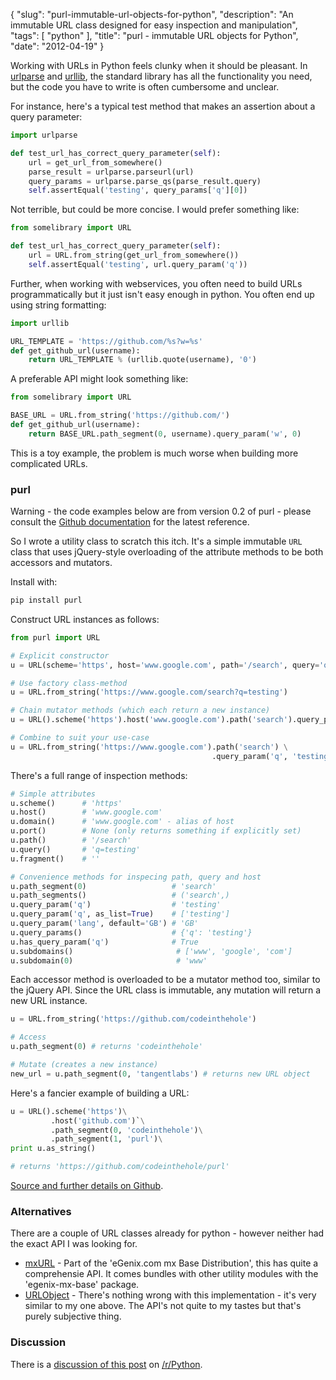 {
    "slug": "purl-immutable-url-objects-for-python",
    "description": "An immutable URL class designed for easy inspection and manipulation",
    "tags": [
        "python"
    ],
    "title": "purl - immutable URL objects for Python",
    "date": "2012-04-19"
}

Working with URLs in Python feels clunky when it should be pleasant. In
[urlparse](http://docs.python.org/library/urlparse.html) and
[urllib](http://docs.python.org/library/urllib.html), the standard
library has all the functionality you need, but the code you have to
write is often cumbersome and unclear.

For instance, here's a typical test method that makes an assertion about
a query parameter:

``` python
import urlparse

def test_url_has_correct_query_parameter(self):
    url = get_url_from_somewhere()
    parse_result = urlparse.parseurl(url)
    query_params = urlparse.parse_qs(parse_result.query)
    self.assertEqual('testing', query_params['q'][0])
```

Not terrible, but could be more concise. I would prefer something like:

``` python
from somelibrary import URL

def test_url_has_correct_query_parameter(self):
    url = URL.from_string(get_url_from_somewhere())
    self.assertEqual('testing', url.query_param('q'))
```

Further, when working with webservices, you often need to build URLs
programmatically but it just isn't easy enough in python. You often end
up using string formatting:

``` python
import urllib

URL_TEMPLATE = 'https://github.com/%s?w=%s' 
def get_github_url(username):
    return URL_TEMPLATE % (urllib.quote(username), '0')
```

A preferable API might look something like:

``` python
from somelibrary import URL

BASE_URL = URL.from_string('https://github.com/') 
def get_github_url(username):
    return BASE_URL.path_segment(0, username).query_param('w', 0)
```

This is a toy example, the problem is much worse when building more
complicated URLs.

### purl

<div class="admonition warning">

Warning - the code examples below are from version 0.2 of purl - please
consult the [Github
documentation](https://github.com/codeinthehole/purl) for the latest
reference.

</div>

So I wrote a utility class to scratch this itch. It's a simple immutable
`URL` class that uses jQuery-style overloading of the attribute methods
to be both accessors and mutators.

Install with:

``` python
pip install purl
```

Construct URL instances as follows:

``` python
from purl import URL

# Explicit constructor
u = URL(scheme='https', host='www.google.com', path='/search', query='q=testing')

# Use factory class-method
u = URL.from_string('https://www.google.com/search?q=testing')

# Chain mutator methods (which each return a new instance)
u = URL().scheme('https').host('www.google.com').path('search').query_param('q', 'testing')

# Combine to suit your use-case
u = URL.from_string('https://www.google.com').path('search') \
                                             .query_param('q', 'testing')
```

There's a full range of inspection methods:

``` python
# Simple attributes
u.scheme()      # 'https'
u.host()        # 'www.google.com' 
u.domain()      # 'www.google.com' - alias of host
u.port()        # None (only returns something if explicitly set)
u.path()        # '/search'
u.query()       # 'q=testing'
u.fragment()    # ''

# Convenience methods for inspecing path, query and host
u.path_segment(0)                   # 'search'
u.path_segments()                   # ('search',)
u.query_param('q')                  # 'testing'
u.query_param('q', as_list=True)    # ['testing']
u.query_param('lang', default='GB') # 'GB'
u.query_params()                    # {'q': 'testing'}
u.has_query_param('q')              # True
u.subdomains()                       # ['www', 'google', 'com']
u.subdomain(0)                       # 'www'
```

Each accessor method is overloaded to be a mutator method too, similar
to the jQuery API. Since the URL class is immutable, any mutation will
return a new URL instance.

``` python
u = URL.from_string('https://github.com/codeinthehole')

# Access
u.path_segment(0) # returns 'codeinthehole'

# Mutate (creates a new instance)
new_url = u.path_segment(0, 'tangentlabs') # returns new URL object
```

Here's a fancier example of building a URL:

``` python
u = URL().scheme('https')\
         .host('github.com')`\
         .path_segment(0, 'codeinthehole')\
         .path_segment(1, 'purl')\
print u.as_string()

# returns 'https://github.com/codeinthehole/purl'
```

[Source and further details on
Github](https://github.com/codeinthehole/purl).

### Alternatives

There are a couple of URL classes already for python - however neither
had the exact API I was looking for.

-   [mxURL](http://www.egenix.com/products/python/mxBase/mxURL/) - Part
    of the 'eGenix.com mx Base Distribution', this has quite a
    comprehensie API. It comes bundles with other utility modules with
    the 'egenix-mx-base' package.
-   [URLObject](https://github.com/zacharyvoase/urlobject/) - There's
    nothing wrong with this implementation - it's very similar to my one
    above. The API's not quite to my tastes but that's purely subjective
    thing.

### Discussion

There is a [discussion of this
post](http://www.reddit.com/r/Python/comments/sjkab/purl_an_immutable_url_class/)
on [/r/Python](http://www.reddit.com/r/Python/).
